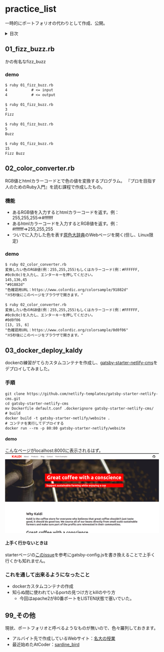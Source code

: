 # practice_list
一時的にポートフォリオの代わりとして作成、公開。

<details><summary>目次</summary><div>
	
- [01_fizz_buzz](#01_fizz_buzzrb)
- [02_color_converter](#02_color_converterrb)
- [03_docker_deploy_kaldy](#03_docker_deploy_kaldy)
- [99_その他](#99_その他)
</div></details>

## 01_fizz_buzz.rb
かの有名なfizz_buzz
### demo
```
$ ruby 01_fizz_buzz.rb
4 			# <= input
4 			# <= output

$ ruby 01_fizz_buzz.rb
3
Fizz

$ ruby 01_fizz_buzz.rb
5
Buzz

$ ruby 01_fizz_buzz.rb
15
Fizz Buzz
```

## 02_color_converter.rb
RGB値とhtmlカラーコードとで色の値を変換するプログラム。
『プロを目指す人のためのRuby入門』を読む課程で作成したもの。
### 機能
- あるRGB値を入力するとhtmlカラーコードを返す。例：255,255,255=>#ffffff
- あるhtmlカラーコードを入力するとRGB値を返す。例：#ffffff=>255,255,255
- ついでに入力した色を表す[原色大辞典](https://www.colordic.org/)のWebページを開く(但し、Linux限定)
### demo
```
$ ruby 02_color_converter.rb 
変換したい色のRGB値(例：255,255,255)もしくはカラーコード(例：#FFFFFF, #0c0c0c)を入力し、エンターキーを押してください。
145,136,45
"#91882d"
"色確認用URL：https://www.colordic.org/colorsample/91882d"
"※5秒後にこのページをブラウザで開きます。"

$ ruby 02_color_converter.rb 
変換したい色のRGB値(例：255,255,255)もしくはカラーコード(例：#FFFFFF, #0c0c0c)を入力し、エンターキーを押してください。
#0d0f06
[13, 15, 6]
"色確認用URL：https://www.colordic.org/colorsample/0d0f06"
"※5秒後にこのページをブラウザで開きます。"
```


## 03_docker_deploy_kaldy
dockerの練習がてらカスタムコンテナを作成し、[gatsby-starter-netlify-cms](https://github.com/netlify-templates/gatsby-starter-netlify-cms)をデプロイしてみました。
### 手順
```
git clone https://github.com/netlify-templates/gatsby-starter-netlify-cms.git
cd gatsby-starter-netlify-cms
mv Dockerfile default.conf .dockerignore gatsby-starter-netlify-cms/
# build
docker build -t gatsby-starter-netlify/website .
# コンテナを実行してデプロイする
docker run --rm -p 80:80 gatsby-starter-netlify/website
```
#### demo
こんなページがlocalhost:8000に表示されるはず。
![kaldy-pic](image/0301.png)
#### 上手く行かないときは
starterページの[このissue](https://github.com/netlify-templates/gatsby-starter-netlify-cms/issues/659)を参考にgatsby-config.jsを書き換えることで上手く行くかも知れません。
### これを通して出来るようになったこと
- dockerカスタムコンテナの作成
- 知らぬ間に使われているportの見つけ方とkillのやり方
	- 今回はapache2が80番ポートをLISTEN状態で塞いでいた。

## 99_その他
現状、ポートフォリオと呼べるようなものが無いので、色々羅列しておきます。

- アルバイト先で作成しているWebサイト：[名大の授業](https://ocw.nagoya-u.jp/ja/)
- 最近始めたAtCoder：[sardine_bird](https://atcoder.jp/users/sardine_bird)
